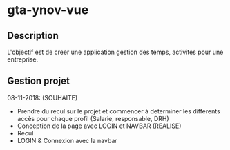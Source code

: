 # gta-ynov-vue

## Description
L'objectif est de creer une application gestion des temps, activites pour une entreprise.

## Gestion projet
08-11-2018:
(SOUHAITE)
- Prendre du recul sur le projet et commencer à determiner les differents accès pour chaque profil (Salarie, responsable, DRH)
- Conception de la page avec LOGIN et NAVBAR
(REALISE)
- Recul
- LOGIN & Connexion avec la navbar
